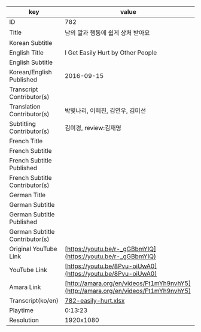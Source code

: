 |  key  |  value  |
|-------|---------|
| ID            | 782 |
| Title         | 남의 말과 행동에 쉽게 상처 받아요  |
| Korean Subtitle |  |
| English Title | I Get Easily Hurt by Other People |
| English Subtitle |  |
| Korean/English Published     | 2016-09-15 |
| Transcript Contributor(s)   |  |
| Translation Contributor(s)   | 박빛나리, 이혜진, 김연우, 김미선 |
| Subtitling Contributor(s)   | 김미경, review:김재명 |
| French Title |  |
| French Subtitle |  |
| French Subtitle Published |  |
| French Subtitle Contributor(s) |  |
| German Title |  |
| German Subtitle |  |
| German Subtitle Published |  |
| German Subtitle Contributor(s) |  |
| Original YouTube Link  | [https://youtu.be/r-_gGBbmYIQ](https://youtu.be/r-_gGBbmYIQ) |
| YouTube Link  | [https://youtu.be/8Pvu-oiUwA0](https://youtu.be/8Pvu-oiUwA0) |
| Amara Link    | [http://amara.org/en/videos/Ft1mYh9nvhY5](http://amara.org/en/videos/Ft1mYh9nvhY5) |
| Transcript(ko/en) | [782-easily-hurt.xlsx](https://github.com/jungtosociety/dharma-qna/raw/master/sub/782/782-easily-hurt.xlsx) |
| Playtime | 0:13:23 |
| Resolution | 1920x1080|

